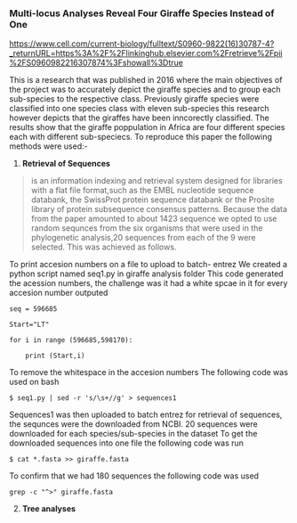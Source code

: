### Multi-locus Analyses Reveal Four Giraffe Species Instead of One
https://www.cell.com/current-biology/fulltext/S0960-9822(16)30787-4?_returnURL=https%3A%2F%2Flinkinghub.elsevier.com%2Fretrieve%2Fpii%2FS0960982216307874%3Fshowall%3Dtrue

This is a research that was published in 2016 where the main objectives of the project was to accurately depict the giraffe species and to group each sub-species to the respective class.
Previously giraffe species were classified into one species class with eleven sub-species this research however depicts that the giraffes have been inncorectly classified. The results show that the giraffe poppulation in Africa are four different species each with different sub-speciecs.
To reproduce this paper the following methods were used:-


1. **Retrieval of Sequences**

>is an information indexing and retrieval system designed for libraries with a flat file format,such as the EMBL nucleotide sequence databank, the SwissProt protein sequence databank or the Prosite library of protein subsequence consensus patterns.
Because the data from the paper amounted to about 1423 sequence we opted to use random sequnces from the six organisms that were used in the phylogenetic 
analysis,20 sequences from each of the 9 were selected. This was achieved as follows.

 To print accesion numbers on a file to upload to batch- entrez
We created a python script named seq1.py in giraffe analysis folder 
This code generated the acession numbers, the challenge was it had a white spcae in it for every accesion number outputed 
```
seq = 596685

Start="LT"

for i in range (596685,598170):

    print (Start,i)
```

To remove the whitespace in the accesion numbers 
The following code was used on bash
```
$ seq1.py | sed -r 's/\s+//g' > sequences1 
```
Sequences1 was then uploaded to batch entrez for retrieval of sequences, the sequnces were the downloaded from NCBI.
20 sequences were downloaded for each species/sub-species in the dataset
To get the downloaded sequences into one file the following code was run
```
$ cat *.fasta >> giraffe.fasta
```
To confirm that we had 180 sequences the following code was used
```
grep -c "^>" giraffe.fasta
```

2. **Tree analyses**



